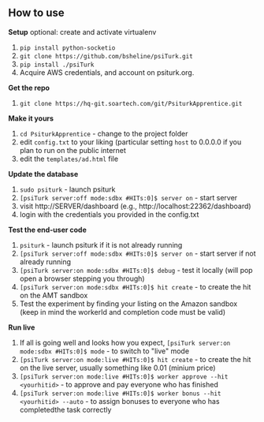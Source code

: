 
How to use
----------

**Setup**
optional: create and activate virtualenv  
1. `pip install python-socketio`   
1. `git clone https://github.com/bsheline/psiTurk.git`  
1. `pip install ./psiTurk`  
1. Acquire AWS credentials, and account on psiturk.org.  


**Get the repo**  

1. `git clone https://hq-git.soartech.com/git/PsiturkApprentice.git`  

**Make it yours**  

1. `cd PsiturkApprentice` - change to the project folder  
1. edit `config.txt` to your liking (particular setting `host` to 0.0.0.0 if you plan to run on the public internet
1. edit the `templates/ad.html` file 

**Update the database** 

1. `sudo psiturk` - launch psiturk  
1. `[psiTurk server:off mode:sdbx #HITs:0]$ server on` - start server  
1. visit http://SERVER/dashboard (e.g., http://localhost:22362/dashboard)
1. login with the credentials you provided in the config.txt

**Test the end-user code**  

1. `psiturk` - launch psiturk if it is not already running
1. `[psiTurk server:off mode:sdbx #HITs:0]$ server on` - start server if not already running
1. `[psiTurk server:on mode:sdbx #HITs:0]$ debug` - test it locally  (will pop open a browser stepping you through)
1. `[psiTurk server:on mode:sdbx #HITs:0]$ hit create` - to create the hit on the AMT sandbox
1. Test the experiment by finding your listing on the Amazon sandbox (keep in mind the workerId and completion code must be valid)

**Run live**  

1. If all is going well and looks how you expect, `[psiTurk server:on mode:sdbx #HITs:0]$ mode` - to switch to "live" mode  
1. `[psiTurk server:on mode:live #HITs:0]$ hit create` - to create the hit on the live server, usually something like 0.01 (minium price) 
1. `[psiTurk server:on mode:live #HITs:0]$ worker approve --hit <yourhitid>` - to approve and pay everyone who has finished
1. `[psiTurk server:on mode:live #HITs:0]$ worker bonus --hit <yourhitid> --auto` - to assign bonuses to everyone who has completedthe task correctly

